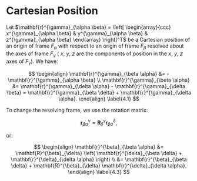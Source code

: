 # Cartesian Position

Let $\mathbf{r}^{\gamma}_{\alpha \beta} = 
\left[
\begin{array}{ccc}
x^{\gamma}_{\alpha \beta} & y^{\gamma}_{\alpha \beta} & z^{\gamma}_{\alpha \beta}
\end{array}
\right]^T$ be a Cartesian position of an origin of frame $F_\alpha$ with respect to an origin of frame $F_\beta$ resolved about the axes of frame $F_\gamma$ ( $x$, $y$, $z$ are the components
of position in the $x$, $y$, $z$ axes of $F_\gamma$). We have:

$$
\begin{align}
\mathbf{r}^{\gamma}_{\beta \alpha} &= -\mathbf{r}^{\gamma}_{\alpha \beta} \\
\mathbf{r}^{\gamma}_{\beta \alpha} &= \mathbf{r}^{\gamma}_{\delta \alpha} - \mathbf{r}^{\gamma}_{\delta \beta} = \mathbf{r}^{\gamma}_{\beta \delta} + \mathbf{r}^{\gamma}_{\delta \alpha}.
\end{align} \label{4.1}
$$

To change the resolving frame, we use the rotation matrix:

$$
\mathbf{r}^{\gamma}_{\beta \alpha} = \mathbf{R}^{\gamma}_{\delta} \mathbf{r}^{\delta}_{\beta \alpha}, \label{4.2}
$$

or:

$$
\begin{align}
\mathbf{r}^{\beta}_{\beta \alpha} &= \mathbf{R}^{\beta}_{\delta} \left( \mathbf{r}^{\delta}_{\beta \delta} + \mathbf{r}^{\delta}_{\delta \alpha} \right) \\
&= \mathbf{r}^{\beta}_{\beta \delta} + \mathbf{R}^{\beta}_{\delta} \mathbf{r}^{\delta}_{\delta \alpha}.
\end{align} \label{4.3}
$$